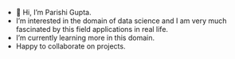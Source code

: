 - 👋 Hi, I’m Parishi Gupta. 
-  I’m interested in the domain of data science and I am very much fascinated by this field applications in real life.
-  I’m currently learning more in this domain. 
-  Happy to collaborate on projects.


<!---
p489/p489 is a ✨ special ✨ repository because its `README.md` (this file) appears on your GitHub profile.
You can click the Preview link to take a look at your changes.
--->

